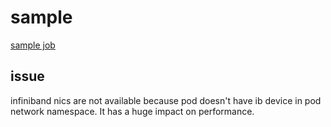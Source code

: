 # sample
[sample job](https://github.com/kubeflow/training-operator/blob/master/examples/mpi/tensorflow-mnist.yaml)

## issue
infiniband nics are not available because pod doesn't have ib device in pod network namespace. It has a huge impact on performance. 

